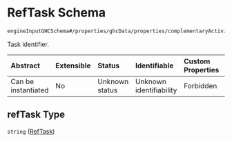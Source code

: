# RefTask Schema

```txt
engineInputGHCSchema#/properties/ghcData/properties/complementaryActivities/items/properties/refTask
```

Task identifier.

| Abstract            | Extensible | Status         | Identifiable            | Custom Properties | Additional Properties | Access Restrictions | Defined In                                                        |
| :------------------ | :--------- | :------------- | :---------------------- | :---------------- | :-------------------- | :------------------ | :---------------------------------------------------------------- |
| Can be instantiated | No         | Unknown status | Unknown identifiability | Forbidden         | Allowed               | none                | [ghc.schema.json*](../out/ghc.schema.json "open original schema") |

## refTask Type

`string` ([RefTask](ghc-properties-ghcdata-properties-complementaryactivities-complementary-properties-reftask.md))

